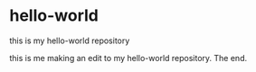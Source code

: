 # hello-world
this is my hello-world repository

this is me making an edit to my hello-world repository. The end.
